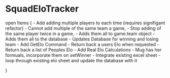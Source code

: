 # SquadEloTracker

open Items {
    - Add adding multiple players to each time (requires signifigant refactor)
        - Cannot add multiple of the same team a game,
        - Stop adding of the same player twice in a game,
        - Adds them all to game.team object
        - Adds them all to the database
        - Updates Database for winning and losing team
    - Add GetElo Command
        - Return back a users Elo when requested
        - Return back a list of Peoples Elo
    - Add Real Elo Calculations
        - Mug has her formuals, incorporate them on setWinner
    - Integrate existing excel sheet 
        - loop through existing elo sheet and update the database with it

}